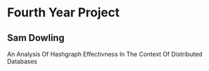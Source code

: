 # Fourth Year Project
## Sam Dowling
An Analysis Of Hashgraph Effectivness In The Context Of Distributed Databases
